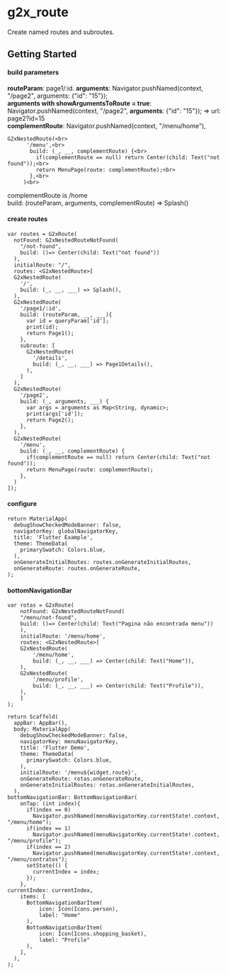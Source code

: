 # g2x_route

Create named routes and subroutes.

## Getting Started

#### build parameters
  **routeParam**: page1/:id.
  **arguments**: Navigator.pushNamed(context, "/page2", arguments: {"id": "15"});<br>
  **arguments with showArgumentsToRoute = true**: Navigator.pushNamed(context, "/page2",      **arguments**: {"id": "15"}); => url: page2?id=15<br>
  **complementRoute**: Navigator.pushNamed(context, "/menu/home"),<br>
  
  	G2xNestedRoute(<br>
          '/menu',<br>
           build: (_, __, complementRoute) {<br>
             if(complementRoute == null) return Center(child: Text("not found"));<br>
             return MenuPage(route: complementRoute);<br>
           },<br>
         )<br>
   complementRoute is /home<br>
  build: (routeParam, arguments, complementRoute) => Splash()<br>

#### create routes
    var routes = G2xRoute(
      notFound: G2xNestedRouteNotFound(
        "/not-found",
        build: ()=> Center(child: Text("not found"))
      ),
      initialRoute: "/",
      routes: <G2xNestedRoute>[
      G2xNestedRoute(
        '/',
        build: (_, __, ___) => Splash(),
      ),
      G2xNestedRoute(
        '/page1/:id',
        build: (routeParam, __, ___){
          var id = queryParam['id'];
          print(id);
          return Page1();
        },
        subroute: [
          G2xNestedRoute(
            '/details',
            build: (_, __, ___) => Page1Details(),
          ),
        ]
      ),
      G2xNestedRoute(
        '/page2',
        build: (_, arguments, ___) {
          var args = arguments as Map<String, dynamic>;
          print(args['id']);
          return Page2();
        },
      ),
      G2xNestedRoute(
        '/menu',
        build: (_, __, complementRoute) {
          if(complementRoute == null) return Center(child: Text("not found"));
          return MenuPage(route: complementRoute);
        },
      )
    ]);

#### configure
    return MaterialApp(
      debugShowCheckedModeBanner: false,
      navigatorKey: globalNavigatorKey,
      title: 'Flutter Example',
      theme: ThemeData(
        primarySwatch: Colors.blue,
      ),
      onGenerateInitialRoutes: routes.onGenerateInitialRoutes,
      onGenerateRoute: routes.onGenerateRoute,
    );

#### bottomNavigationBar
    var rotas = G2xRoute(
        notFound: G2xNestedRouteNotFound(
        "/menu/not-found",
        build: ()=> Center(child: Text("Pagina não encontrada menu"))
        ),
        initialRoute: '/menu/home',
        routes: <G2xNestedRoute>[
        G2xNestedRoute(
            '/menu/home',
            build: (_, __, ___) => Center(child: Text("Home")),
        ),
        G2xNestedRoute(
            '/menu/profile',
            build: (_, __, ___) => Center(child: Text("Profile")),
        ),
        ]
    );

    return Scaffold(
      appBar: AppBar(),
      body: MaterialApp(
        debugShowCheckedModeBanner: false,
        navigatorKey: menuNavigatorKey,
        title: 'Flutter Demo',
        theme: ThemeData(
          primarySwatch: Colors.blue,
        ),
        initialRoute: '/menu${widget.route}',
        onGenerateRoute: rotas.onGenerateRoute,
        onGenerateInitialRoutes: rotas.onGenerateInitialRoutes,
      ),
    bottomNavigationBar: BottomNavigationBar(
        onTap: (int index){
          if(index == 0)
            Navigator.pushNamed(menuNavigatorKey.currentState!.context, "/menu/home");
          if(index == 1)
            Navigator.pushNamed(menuNavigatorKey.currentState!.context, "/menu/profile");
          if(index == 2)
            Navigator.pushNamed(menuNavigatorKey.currentState!.context, "/menu/contratos");
          setState(() {
            currentIndex = index;
          });
        },
	currentIndex: currentIndex,
        items: [
          BottomNavigationBarItem(
              icon: Icon(Icons.person),
              label: "Home"
          ),
          BottomNavigationBarItem(
              icon: Icon(Icons.shopping_basket),
              label: "Profile"
          ),
        ],
      ),
    );
